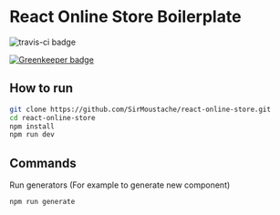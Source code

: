 # React Online Store Boilerplate

![travis-ci badge](https://travis-ci.com/SirMoustache/react-online-store.svg?branch=master)

[![Greenkeeper badge](https://badges.greenkeeper.io/SirMoustache/react-online-store.svg)](https://greenkeeper.io/)

## How to run

```bash
git clone https://github.com/SirMoustache/react-online-store.git
cd react-online-store
npm install
npm run dev
```

## Commands

Run generators (For example to generate new component)

```bash
npm run generate
```
